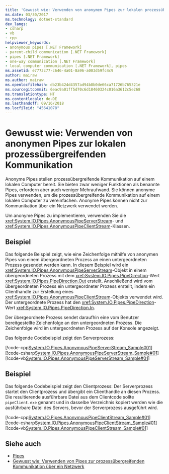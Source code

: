 ```yaml
---
title: 'Gewusst wie: Verwenden von anonymen Pipes zur lokalen prozessübergreifenden Kommunikation'
ms.date: 03/30/2017
ms.technology: dotnet-standard
dev_langs:
- csharp
- vb
- cpp
helpviewer_keywords:
- anonymous pipes [.NET Framework]
- parent-child communication [.NET Framework]
- pipes [.NET Framework]
- one-way communication [.NET Framework]
- local computer communication [.NET Framework], pipes
ms.assetid: e7773c77-c646-4a01-8a96-a003d59fc4c9
author: mairaw
ms.author: mairaw
ms.openlocfilehash: db23b424d4357ad94b8b0de66ca71726b765321e
ms.sourcegitcommit: 6eac9a01ff5d70c6d18460324c016a3612c5e268
ms.translationtype: HT
ms.contentlocale: de-DE
ms.lasthandoff: 09/16/2018
ms.locfileid: "45641078"
---
```

# <a name="how-to-use-anonymous-pipes-for-local-interprocess-communication"></a>Gewusst wie: Verwenden von anonymen Pipes zur lokalen prozessübergreifenden Kommunikation
Anonyme Pipes stellen prozessübergreifende Kommunikation auf einem lokalen Computer bereit. Sie bieten zwar weniger Funktionen als benannte Pipes, erfordern aber auch weniger Mehraufwand. Sie können anonyme Pipes verwenden, um die prozessübergreifende Kommunikation auf einem lokalen Computer zu vereinfachen. Anonyme Pipes können nicht zur Kommunikation über ein Netzwerk verwendet werden.  
  
 Um anonyme Pipes zu implementieren, verwenden Sie die <xref:System.IO.Pipes.AnonymousPipeServerStream>- und <xref:System.IO.Pipes.AnonymousPipeClientStream>-Klassen.  
  
## <a name="example"></a>Beispiel  
 Das folgende Beispiel zeigt, wie eine Zeichenfolge mithilfe von anonymen Pipes von einem übergeordneten Prozess an einen untergeordneten Prozess gesendet werden kann. In diesem Beispiel wird ein <xref:System.IO.Pipes.AnonymousPipeServerStream>-Objekt in einem übergeordneten Prozess mit dem <xref:System.IO.Pipes.PipeDirection>-Wert <xref:System.IO.Pipes.PipeDirection.Out> erstellt. Anschließend wird vom übergeordneten Prozess ein untergeordneter Prozess erstellt, indem ein Clienthandle zur Erstellung eines <xref:System.IO.Pipes.AnonymousPipeClientStream>-Objekts verwendet wird. Der untergeordnete Prozess hat den <xref:System.IO.Pipes.PipeDirection>-Wert <xref:System.IO.Pipes.PipeDirection.In>.  
  
 Der übergeordnete Prozess sendet daraufhin eine vom Benutzer bereitgestellte Zeichenfolge an den untergeordneten Prozess. Die Zeichenfolge wird im untergeordneten Prozess auf der Konsole angezeigt.  
  
 Das folgende Codebeispiel zeigt den Serverprozess:  
  
 [!code-cpp[System.IO.Pipes.AnonymousPipeServerStream_Sample#01](../../../samples/snippets/cpp/VS_Snippets_CLR_System/system.IO.Pipes.AnonymousPipeServerStream_Sample/cpp/program.cpp#01)]
 [!code-csharp[System.IO.Pipes.AnonymousPipeServerStream_Sample#01](../../../samples/snippets/csharp/VS_Snippets_CLR_System/system.IO.Pipes.AnonymousPipeServerStream_Sample/cs/Program.cs#01)]
 [!code-vb[System.IO.Pipes.AnonymousPipeServerStream_Sample#01](../../../samples/snippets/visualbasic/VS_Snippets_CLR_System/system.IO.Pipes.AnonymousPipeServerStream_Sample/vb/program.vb#01)]  
  
## <a name="example"></a>Beispiel  
 Das folgende Codebeispiel zeigt den Clientprozess: Der Serverprozess startet den Clientprozess und übergibt ein Clienthandle an diesen Prozess. Die resultierende ausführbare Datei aus dem Clientcode sollte `pipeClient.exe` genannt und in dasselbe Verzeichnis kopiert werden wie die ausführbare Datei des Servers, bevor der Serverprozess ausgeführt wird.  
  
 [!code-cpp[System.IO.Pipes.AnonymousPipeClientStream_Sample#01](../../../samples/snippets/cpp/VS_Snippets_CLR_System/system.IO.Pipes.AnonymousPipeClientStream_Sample/cpp/program.cpp#01)]
 [!code-csharp[System.IO.Pipes.AnonymousPipeClientStream_Sample#01](../../../samples/snippets/csharp/VS_Snippets_CLR_System/system.IO.Pipes.AnonymousPipeClientStream_Sample/cs/Program.cs#01)]
 [!code-vb[System.IO.Pipes.AnonymousPipeClientStream_Sample#01](../../../samples/snippets/visualbasic/VS_Snippets_CLR_System/system.IO.Pipes.AnonymousPipeClientStream_Sample/vb/program.vb#01)]  
  
## <a name="see-also"></a>Siehe auch

- [Pipes](../../../docs/standard/io/pipe-operations.md)  
- [Gewusst wie: Verwenden von Pipes zur prozessübergreifenden Kommunikation über ein Netzwerk](../../../docs/standard/io/how-to-use-named-pipes-for-network-interprocess-communication.md)
